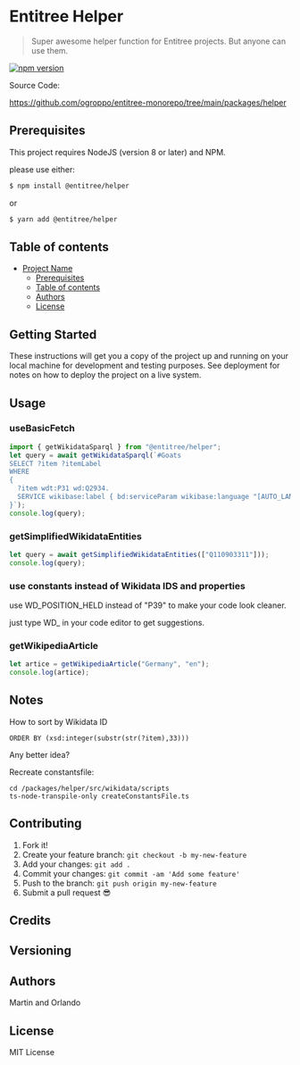 # Entitree Helper

> Super awesome helper function for Entitree projects. But anyone can use them.

[![npm version](https://badge.fury.io/js/@entitree%2Fhelper.svg)](https://badge.fury.io/js/@entitree%2Fhelper)

Source Code:

https://github.com/ogroppo/entitree-monorepo/tree/main/packages/helper

## Prerequisites

This project requires NodeJS (version 8 or later) and NPM.

please use either:

```sh
$ npm install @entitree/helper
```

or

```sh
$ yarn add @entitree/helper
```

## Table of contents

- [Project Name](#project-name)
  - [Prerequisites](#prerequisites)
  - [Table of contents](#table-of-contents)
  - [Authors](#authors)
  - [License](#license)

## Getting Started

These instructions will get you a copy of the project up and running on your local machine for development and testing purposes. See deployment for notes on how to deploy the project on a live system.

## Usage

### useBasicFetch

```ts
import { getWikidataSparql } from "@entitree/helper";
let query = await getWikidataSparql(`#Goats
SELECT ?item ?itemLabel 
WHERE 
{
  ?item wdt:P31 wd:Q2934.
  SERVICE wikibase:label { bd:serviceParam wikibase:language "[AUTO_LANGUAGE],en". }
}`);
console.log(query);
```

### getSimplifiedWikidataEntities

```ts
let query = await getSimplifiedWikidataEntities(["Q110903311"]));
console.log(query);
```

### use constants instead of Wikidata IDS and properties

use WD_POSITION_HELD instead of "P39" to make your code look cleaner.

just type WD\_ in your code editor to get suggestions.

### getWikipediaArticle

```ts
let artice = getWikipediaArticle("Germany", "en");
console.log(artice);
```

## Notes

How to sort by Wikidata ID

```
ORDER BY (xsd:integer(substr(str(?item),33)))
```

Any better idea?

Recreate constantsfile:

```
cd /packages/helper/src/wikidata/scripts
ts-node-transpile-only createConstantsFile.ts
```

## Contributing

<!-- Please read [CONTRIBUTING.md](CONTRIBUTING.md) for details on our code of conduct, and the process for submitting pull requests to us. -->

1.  Fork it!
2.  Create your feature branch: `git checkout -b my-new-feature`
3.  Add your changes: `git add .`
4.  Commit your changes: `git commit -am 'Add some feature'`
5.  Push to the branch: `git push origin my-new-feature`
6.  Submit a pull request :sunglasses:

## Credits

## Versioning

## Authors

Martin and Orlando

## License

MIT License
